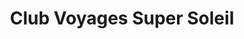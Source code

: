 ---
title: "Club Voyages Super Soleil"
url: /trois-rivieres/club-voyages-super-soleil/
shop: Reisebüro
---
